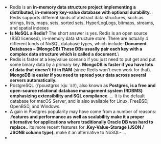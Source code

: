 * Redis is an **in-memory data structure project implementing a distributed, in-memory key-value database with optional durability.** Redis supports different kinds of abstract data structures, such as strings, lists, maps, sets, sorted sets, HyperLogLogs, bitmaps, streams, and spatial indexes
* **Is NoSQL a Redis?** The short answer is yes. Redis is an open source (BSD licensed), in-memory data structure store. There are actually 4 different kinds of NoSQL database types, which include: **Document Databases – (MongoDB) These DBs usually pair each key with a complex data structure which is called a document.**\
* Redis is faster at a key/value scenario if you just need to put get and put some binary data by a primary key. **MongoDB is faster if you have lots of data that doesn't fit in RAM** (since Redis won't even work for that). **MongoDB is easier if you need to spread your data across several servers automatically.**
* PostgreSQL (/ˈpoʊstɡrɛs ˌkjuː ˈɛl/), also known as **Postgres, is a free and open-source relational database management system (RDBMS) emphasizing extensibility and SQL compliance**. ... It is the default database for macOS Server, and is also available for Linux, FreeBSD, OpenBSD, and Windows.
* A gain in Postgres popularity may have come from a number of reasons: .**features and performance as well as scalability make it a proper alternative for applications where traditionally Oracle DB was hard to replace.**. its more recent features for .**Key-Value-Storage (JSON / JSONB column type).** make it an alternative to NoSQL- ...
* 
